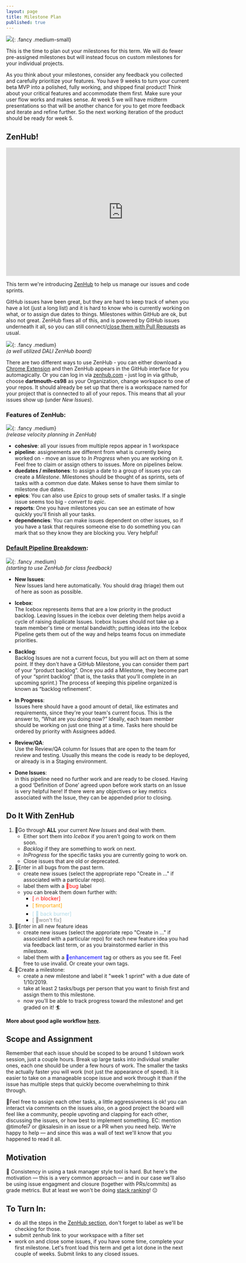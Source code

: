 ```yaml
---
layout: page
title: Milestone Plan
published: true
---
```



![](img/rocks.gif){: .fancy .medium-small}

This is the time to plan out your milestones for this term. We will do fewer pre-assigned milestones but will instead focus on custom milestones for your individual projects.

As you think about your milestones, consider any feedback you collected and carefully prioritize your features. You have 9 weeks to turn your current beta MVP into a polished, fully working, and shipped final product!  Think about your critical features and accommodate them first.  Make sure your user flow works and makes sense.  At week 5 we will have midterm presentations so that will be another chance for you to get more feedback and iterate and refine further. So the next working iteration of the product should be ready for week 5.

## ZenHub! 

<iframe class="fancy" src="https://player.vimeo.com/video/207024351" width="640" height="351" frameborder="0" webkitallowfullscreen mozallowfullscreen allowfullscreen></iframe>

This term we're introducing [ZenHub](https://www.zenhub.com/) to help us manage our issues and code sprints.

GitHub issues have been great, but they are hard to keep track of when you have a lot (just a long list) and it is hard to know who is currently working on what, or to assign due dates to things.  Milestones within GitHub are ok, but also not great.  ZenHub fixes all of this, and is powered by GitHub issues underneath it all, so you can still connect/[close them with Pull Requests](https://blog.github.com/2013-05-14-closing-issues-via-pull-requests/) as usual. 

![](img/zenhub-board.jpg){: .fancy .medium}
<br>*(a well utilized DALI ZenHub board)*

There are two different ways to use ZenHub - you can either download a [Chrome Extension](https://www.zenhub.com/extension) and then ZenHub appears in the GitHub interface for you automagically. Or you can log in via [zenhub.com](https://app.zenhub.com) - just log in via github, choose **dartmouth-cs98** as your Organization,  change workspace to one of your repos.  It should already be set up that there is a workspace named for your project that is connected to all of your repos.  This means that all your issues show up (under *New Issues*). 

### Features of ZenHub:

![](img/release-velocity.jpg){: .fancy .medium}
<br>*(release velocity planning in ZenHub)*

* **cohesive**: all your issues from multiple repos appear in 1 workspace
* **pipeline**:  assignements are different from what is currently being worked on - move an issue to *In Progress* when you are working on it. Feel free to claim or assign others to issues. More on pipelines below. 
* **duedates / milestones**: to assign a date to a group of issues you can create a *Milestone*. Milestones should be thought of as sprints,  sets of tasks with a common due date.  Makes sense to have them similar to milestone due dates.
* **epics**: You can also use *Epics* to group sets of smaller tasks.  If a single issue seems too big - *convert to epic*.
* **reports**: One you have milestones you can see an estimate of how quickly you'll finish all your tasks.
* **dependencies**: You can make issues dependent on other issues, so if you have a task that requires someone else to do something you can mark that so they know they are blocking you. Very helpful!


### [Default Pipeline Breakdown](https://help.zenhub.com/support/solutions/articles/43000010339-setting-up-your-first-zenhub-workspace): 

![](img/zenhub-for-class.jpg){: .fancy .medium}
<br>*(starting to use ZenHub for class feedback)*


* **New Issues**:<br>
    New Issues land here automatically. You should drag (triage) them out of here as soon as possible.

* **Icebox**:<br>
    The Icebox represents items that are a low priority in the product backlog. Leaving Issues in the icebox over deleting them helps avoid a cycle of raising duplicate Issues. Icebox Issues should not take up a team member's time or mental bandwidth; putting ideas into the Icebox Pipeline gets them out of the way and helps teams focus on immediate priorities.

* **Backlog**:<br>
    Backlog Issues are not a current focus, but you will act on them at some point. If they don't have a GitHub Milestone, you can consider them part of your “product backlog”. Once you add a Milestone, they become part of your “sprint backlog” (that is, the tasks that you'll complete in an upcoming sprint.) The process of keeping this pipeline organized is known as “backlog refinement”.

* **In Progress**:<br>
     Issues here should have a good amount of detail, like estimates and requirements, since they're your team's current focus. This is the answer to, “What are you doing now?” Ideally, each team member should be working on just one thing at a time. Tasks here should be ordered by priority with Assignees added.

* **Review/QA**:<br>
    Use the Review/QA column for Issues that are open to the team for review and testing. Usually this means the code is ready to be deployed, or already is in a Staging environment.

* **Done Issues**:<br>
    in this pipeline need no further work and are ready to be closed. Having a good ‘Definition of Done’ agreed upon before work starts on an Issue is very helpful here! If there were any objectives or key metrics associated with the Issue, they can be appended prior to closing.


## Do It With ZenHub

1. 🚀Go through **ALL** your current *New Issues* and deal with them.
    * Either sort them into *Icebox* if you aren't going to work on them soon.
    * *Backlog* if they are something to work on next.
    * *InProgress* for the specific tasks you are currently going to work on.
    * Close issues that are old or deprecated. 
1. 🚀Enter in all bugs from the past term.
    * create new issues (select the appropriate repo "Create in ..." if associated with a particular repo).
    * label them with a <span style="color: red;">🐛bug</span> label
    * you can break them down further with:
        * <font style="color:red">[ 🔥 blocker]</font>
        * <font style="color:orange">[ ❗️important]</font>
        * <font style="color:lightblue">[ 🍲 back burner]</font>
        * <font style="color:grey">[ 🙅won't fix]</font>
1. 🚀Enter in all new feature ideas
    * create new issues (select the approriate repo "Create in ..." if associated with a particular repo) for each new feature idea you had via feedback last term, or as you brainstormed earlier in this milestone.
    * label them with a <span style="color: blue;"> 💎enhancement</span> tag or others as you see fit. Feel free to use invalid. Or create your own tags.
1. 🚀Create a milestone:
    * create a new milestone and label it "week 1 sprint" with a due date of 1/10/2019.
    * take at least 2 tasks/bugs per person that you want to finish first and assign them to this milestone.
    * now you'll be able to track progress toward the milestone!  and get graded on it! 🏄

**More about good agile workflow [here](https://help.zenhub.com/support/solutions/articles/43000010338-agile-concepts-in-github-and-zenhub).**


## Scope and Assignment

Remember that each issue should be scoped to be around 1 sitdown work session, just a couple hours. Break up large tasks into individual smaller ones, each one should be under a few hours of work. The smaller the tasks the actually faster you will work (not just the appearance of speed).  It is easier to take on a manageable scope issue and work through it than if the issue has multiple steps that quickly become overwhelming to think through. 

💢Feel free to assign each other tasks, a little aggressiveness is ok! you can interact via comments on the issues also, on a good project the board will feel like a community, people upvoting and clapping for each other, discussing the issues, or how best to implement something. EC: mention @timofei7 or @ksalesin in an issue or a PR when you need help. We're happy to help — and since this was a wall of text we'll know that you happened to read it all. 


## Motivation 

🚂 Consistency in using a task manager style tool is hard. But here's the motivation — this is a very common approach — and in our case we'll also be using issue engagment and closure (together with PRs/commits) as grade metrics.  But at least we won't be doing [stack ranking](https://www.businessinsider.com/stack-ranking-employees-is-a-bad-idea-2013-11)! 😑


## To Turn In:
* do all the steps in the [ZenHub section](#do-it-with-zenhub), don't forget to label as we'll be checking for those.
* submit zenhub link to your workspace with a filter set
* work on and close some issues, if you have some time, complete your first milestone. Let's front load this term and get a lot done in the next couple of weeks. Submit links to any closed issues.
